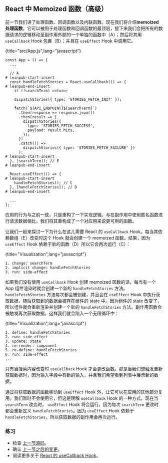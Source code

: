 ## React 中 Memoized 函数（高级）

前一节我们讲了处理函数、回调函数以及内联函数。现在我们将介绍**memoized 处理函数**，它可以被用于处理函数和回调函数的最顶层，接下来我们会把所有的数据请求的逻辑移动至副作用外部的一个单独的函数中（A）；然后将其用 `useCallback` Hook 包裹（B）；并且在 `useEffect` Hook 中调用它。

{title="src/App.js",lang="javascript"}
~~~~~~~
const App = () => {
  ...

  // A
# leanpub-start-insert
  const handleFetchStories = React.useCallback(() => {
# leanpub-end-insert
    if (!searchTerm) return;

    dispatchStories({ type: 'STORIES_FETCH_INIT' });

    fetch(`${API_ENDPOINT}${searchTerm}`)
      .then(response => response.json())
      .then(result => {
        dispatchStories({
          type: 'STORIES_FETCH_SUCCESS',
          payload: result.hits,
        });
      })
      .catch(() =>
        dispatchStories({ type: 'STORIES_FETCH_FAILURE' })
      );
# leanpub-start-insert
  }, [searchTerm]); // E
# leanpub-end-insert

  React.useEffect(() => {
# leanpub-start-insert
    handleFetchStories(); // C
  }, [handleFetchStories]); // D
# leanpub-end-insert

  ...
};
~~~~~~~

应用的行为与之前一致，只是重构了一下实现逻辑。与在副作用中使用匿名函数进行请求数据相比，我们将其重构成了一个对应用来说更可用的函数。

让我们一起来探讨一下为什么在这儿需要 React 的 `useCallback` Hook。每当其依赖数组（E）改变时这个 Hook 就会创建一个 memoized 函数。结果，因为 `useEffect` Hook 依赖于新的函数（D）所以它会再次运行（C）：

{title="Visualization",lang="javascript"}
~~~~~~~
1. change: searchTerm
2. implicit change: handleFetchStories
3. run: side-effect
~~~~~~~

如果我们没有使用 `useCallback` Hook 创建 memoized 函数的话，每当有一个 App 组件渲染时就会创建一个新的 `handleFetchStories` 方法。`handleFetchStories` 方法每次都会被创建，并且会在 `useEffect` Hook 中执行获取数据，随后获取到的数据会被存在组件的 state 中。因为组件的 state 改变了，所以组件就会重新渲染并创建一个新的 `handleFetchStories` 方法。副作用函数会被触发再次获取数据，这样我们就会陷入一个无限循环中：

{title="Visualization",lang="javascript"}
~~~~~~~
1. define: handleFetchStories
2. run: side-effect
3. update: state
4. re-render: component
5. re-define: handleFetchStories
6. run: side-effect
...
~~~~~~~

只有当搜索内容改变时 `useCallback` Hook 才会更改函数。那是当我们想触发重新获取数据时，因为输入字段中有新的输入，并且我们希望看到列表中展示新的数据。

通过将获取数据的函数移动到 `useEffect` Hook 外，让它可以在应用的其他部分复用。我们暂时不会使用它，但这是理解 `useCallback` Hook 的一种方式。现在当 `searchTerm` 改变时， `useEffect` Hook 将会运行，因为每次 `searchTerm` 更改时都会重新定义 `handleFetchStories`。因为 `useEffect` Hook 依赖于 `handleFetchStories`，所以获取数据的副作用会再次运行。

### 练习

* 检查 [上一节源码](https://codesandbox.io/s/github/the-road-to-learn-react/hacker-stories/tree/hs/Memoized-Handler-in-React)。
* 确认 [上一节之后的变更](https://github.com/the-road-to-learn-react/hacker-stories/compare/hs/Data-Re-Fetching-in-React...hs/Memoized-Handler-in-React?expand=1)。
* 阅读更多关于 [React 的 useCallback Hook](https://reactjs.org/docs/hooks-reference.html#usecallback)。
